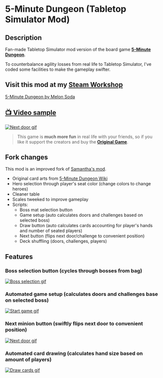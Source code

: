 # 5-Minute Dungeon (Tabletop Simulator Mod)

## Description
Fan-made Tabletop Simulator mod version of the board game **[5-Minute Dungeon](https://www.kickstarter.com/projects/wiggles3d/5-minute-dungeon-the-most-fun-you-can-have-in-5-mi)**.

To counterbalance agility losses from real life to Tabletop Simulator, I've coded some facilities to make the gameplay swifter.

## Visit this mod at my [Steam Workshop](https://steamcommunity.com/sharedfiles/filedetails/?id=1934822334)
[5-Minute Dungeon by Melon Soda](https://steamcommunity.com/sharedfiles/filedetails/?id=1934822334)

## [:tv: Video sample](https://www.youtube.com/watch?v=CQoq1DQI2VI)
[![Next door gif](https://i.postimg.cc/GpyBYYST/sample3-next.gif)](https://www.youtube.com/watch?v=CQoq1DQI2VI)

> This game is **much more fun** in real life with your friends, so if you like it support the creators and buy the **[Original Game](https://www.kickstarter.com/projects/wiggles3d/5-minute-dungeon-the-most-fun-you-can-have-in-5-mi)**.

## Fork changes
This mod is an improved fork of [Samantha's mod](https://steamcommunity.com/sharedfiles/filedetails/?id=1243924721).
  - Original card arts from [5-Minute Dungeon Wiki](https://5minutedungeon.fandom.com/wiki/5-Minute_Dungeon_Wiki)
  - Hero selection through player's seat color (change colors to change heroes)
  - Cleaner table
  - Scales tweeked to improve gameplay
  - Scripts:
    - Boss mat selection button
    - Game setup (auto calculates doors and challenges based on selected boss)
    - Draw button (auto calculates cards accounting for player's hands and number of seated players)
    - Next button (flips next door/challenge to convenient position)
    - Deck shuffling (doors, challenges, players)

## Features
### Boss selection button (cycles through bosses from bag)
[![Boss selection gif](https://i.postimg.cc/BbMtsCtk/sample1-boss.gif)](https://www.youtube.com/watch?v=CQoq1DQI2VI)

### Automated game setup (calculates doors and challenges base on selected boss)
[![Start game gif](https://i.postimg.cc/DZQ8phh2/sample2-setup.gif)](https://www.youtube.com/watch?v=CQoq1DQI2VI)

### Next minion button (swiftly flips next door to convenient position)
[![Next door gif](https://i.postimg.cc/GpyBYYST/sample3-next.gif)](https://www.youtube.com/watch?v=CQoq1DQI2VI)

### Automated card drawing (calculates hand size based on amount of players)
[![Draw cards gif](https://i.postimg.cc/4dRY1drL/sample4-draw.gif)](https://www.youtube.com/watch?v=CQoq1DQI2VI)